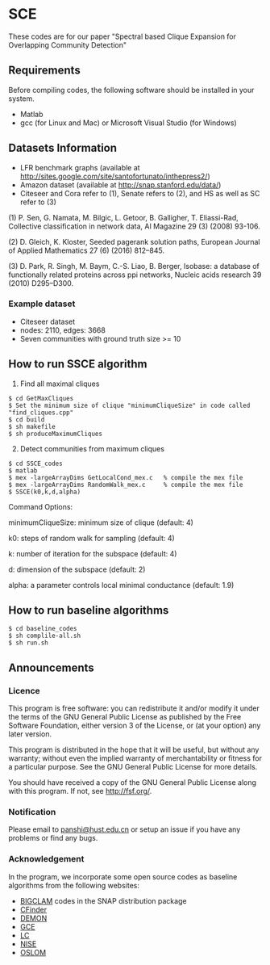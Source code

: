 # SCE
These codes are for our paper "Spectral based Clique Expansion for Overlapping Community Detection"

## Requirements
Before compiling codes, the following software should be installed in your system.
- Matlab
- gcc (for Linux and Mac) or Microsoft Visual Studio (for Windows)

## Datasets Information
- LFR benchmark graphs (available at http://sites.google.com/site/santofortunato/inthepress2/)
- Amazon dataset (available at http://snap.stanford.edu/data/)
- Citeseer and Cora refer to (1), Senate refers to (2), and HS as well as SC refer to (3)  

(1) P. Sen, G. Namata, M. Bilgic, L. Getoor, B. Galligher, T. Eliassi-Rad, Collective classification in network data, AI Magazine 29 (3) (2008) 93-106.

(2) D. Gleich, K. Kloster, Seeded pagerank solution paths, European Journal of Applied Mathematics 27 (6) (2016) 812–845.

(3) D. Park, R. Singh, M. Baym, C.-S. Liao, B. Berger, Isobase: a database of functionally related proteins across ppi networks, Nucleic acids research 39 (2010) D295–D300.

### Example dataset
- Citeseer dataset
- nodes: 2110, edges: 3668
- Seven communities with ground truth size >= 10

## How to run SSCE algorithm
1. Find all maximal cliques
```
$ cd GetMaxCliques
$ Set the minimum size of clique "minimumCliqueSize" in code called "find_cliques.cpp"
$ cd build
$ sh makefile
$ sh produceMaximumCliques
```
2. Detect communities from maximum cliques
```
$ cd SSCE_codes 
$ matlab 
$ mex -largeArrayDims GetLocalCond_mex.c   % compile the mex file 
$ mex -largeArrayDims RandomWalk_mex.c     % compile the mex file 
$ SSCE(k0,k,d,alpha) 
```
Command Options:

minimumCliqueSize: minimum size of clique (default: 4)

k0: steps of random walk for sampling (default: 4)

k: number of iteration for the subspace (default: 4)

d: dimension of the subspace (default: 2)

alpha: a parameter controls local minimal conductance (default: 1.9)

## How to run baseline algorithms
```
$ cd baseline_codes
$ sh complile-all.sh
$ sh run.sh
```

## Announcements

### Licence
This program is free software: you can redistribute it and/or modify it under the terms of the GNU General Public License as published by the Free Software Foundation, either version 3 of the License, or (at your option) any later version.

This program is distributed in the hope that it will be useful, but without any warranty; without even the implied warranty of merchantability or fitness for a particular purpose. See the GNU General Public License for more details.

You should have received a copy of the GNU General Public License along with this program. If not, see http://fsf.org/.

### Notification
Please email to panshi@hust.edu.cn or setup an issue if you have any problems or find any bugs.

### Acknowledgement
In the program, we incorporate some open source codes as baseline algorithms from the following websites:
- [BIGCLAM](http://snap.stanford.edu/snap/download.html) codes in the SNAP distribution package
- [CFinder](http://hal.elte.hu/cfinder/wiki/?n=Main.Software)
- [DEMON](http://www.michelecoscia.com/?page_id=42)
- [GCE](https://sites.google.com/site/greedycliqueexpansion/)
- [LC](https://github.com/bagrow/linkcomm)
- [NISE](http://lab.icc.skku.ac.kr/~jjwhang/codes/cikm2013/nise.html)
- [OSLOM](http://www.oslom.org/index.html)
